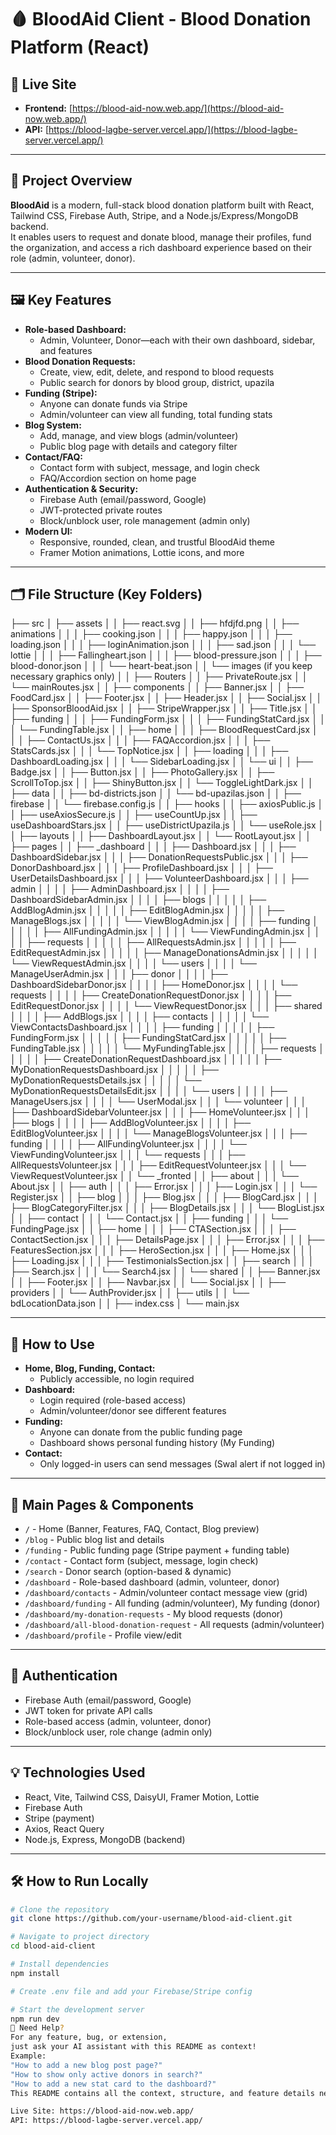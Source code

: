 # 🩸 BloodAid Client - Blood Donation Platform (React)

## 🚀 Live Site

- **Frontend:** [https://blood-aid-now.web.app/](https://blood-aid-now.web.app/)
- **API:** [https://blood-lagbe-server.vercel.app/](https://blood-lagbe-server.vercel.app/)

---

## 🌟 Project Overview

**BloodAid** is a modern, full-stack blood donation platform built with React, Tailwind CSS, Firebase Auth, Stripe, and a Node.js/Express/MongoDB backend.  
It enables users to request and donate blood, manage their profiles, fund the organization, and access a rich dashboard experience based on their role (admin, volunteer, donor).

---

## 🖼️ Key Features

- **Role-based Dashboard:**  
  - Admin, Volunteer, Donor—each with their own dashboard, sidebar, and features
- **Blood Donation Requests:**  
  - Create, view, edit, delete, and respond to blood requests
  - Public search for donors by blood group, district, upazila
- **Funding (Stripe):**  
  - Anyone can donate funds via Stripe
  - Admin/volunteer can view all funding, total funding stats
- **Blog System:**  
  - Add, manage, and view blogs (admin/volunteer)
  - Public blog page with details and category filter
- **Contact/FAQ:**  
  - Contact form with subject, message, and login check
  - FAQ/Accordion section on home page
- **Authentication & Security:**  
  - Firebase Auth (email/password, Google)
  - JWT-protected private routes
  - Block/unblock user, role management (admin only)
- **Modern UI:**  
  - Responsive, rounded, clean, and trustful BloodAid theme
  - Framer Motion animations, Lottie icons, and more

---

## 🗂️ File Structure (Key Folders)
├── src
│   ├── assets
│   │   ├── react.svg
│   │   ├── hfdjfd.png
│   │   ├── animations
│   │   │   ├── cooking.json
│   │   │   ├── happy.json
│   │   │   ├── loading.json
│   │   │   ├── loginAnimation.json
│   │   │   ├── sad.json
│   │   │   └── lottie
│   │   │       ├── Fallingheart.json
│   │   │       ├── blood-pressure.json
│   │   │       ├── blood-donor.json
│   │   │       └── heart-beat.json
│   │   └── images (if you keep necessary graphics only)
│
│   ├── Routers
│   │   ├── PrivateRoute.jsx
│   │   └── mainRoutes.jsx
│
│   ├── components
│   │   ├── Banner.jsx
│   │   ├── FoodCard.jsx
│   │   ├── Footer.jsx
│   │   ├── Header.jsx
│   │   ├── Social.jsx
│   │   ├── SponsorBloodAid.jsx
│   │   ├── StripeWrapper.jsx
│   │   ├── Title.jsx
│   │   ├── funding
│   │   │   ├── FundingForm.jsx
│   │   │   ├── FundingStatCard.jsx
│   │   │   └── FundingTable.jsx
│   │   ├── home
│   │   │   ├── BloodRequestCard.jsx
│   │   │   ├── ContactUs.jsx
│   │   │   ├── FAQAccordion.jsx
│   │   │   ├── StatsCards.jsx
│   │   │   └── TopNotice.jsx
│   │   ├── loading
│   │   │   ├── DashboardLoading.jsx
│   │   │   └── SidebarLoading.jsx
│   │   └── ui
│   │       ├── Badge.jsx
│   │       ├── Button.jsx
│   │       ├── PhotoGallery.jsx
│   │       ├── ScrollToTop.jsx
│   │       ├── ShinyButton.jsx
│   │       └── ToggleLightDark.jsx
│
│   ├── data
│   │   ├── bd-districts.json
│   │   └── bd-upazilas.json
│
│   ├── firebase
│   │   └── firebase.config.js
│
│   ├── hooks
│   │   ├── axiosPublic.js
│   │   ├── useAxiosSecure.js
│   │   ├── useCountUp.jsx
│   │   ├── useDashboardStars.jsx
│   │   ├── useDistrictUpazila.js
│   │   └── useRole.jsx
│
│   ├── layouts
│   │   ├── DashboardLayout.jsx
│   │   └── RootLayout.jsx
│
│   ├── pages
│   │   ├── _dashboard
│   │   │   ├── Dashboard.jsx
│   │   │   ├── DashboardSidebar.jsx
│   │   │   ├── DonationRequestsPublic.jsx
│   │   │   ├── DonorDashboard.jsx
│   │   │   ├── ProfileDashboard.jsx
│   │   │   ├── UserDetailsDashboard.jsx
│   │   │   ├── VolunteerDashboard.jsx
│   │   │   ├── admin
│   │   │   │   ├── AdminDashboard.jsx
│   │   │   │   ├── DashboardSidebarAdmin.jsx
│   │   │   │   ├── blogs
│   │   │   │   │   ├── AddBlogAdmin.jsx
│   │   │   │   │   ├── EditBlogAdmin.jsx
│   │   │   │   │   ├── ManageBlogs.jsx
│   │   │   │   │   └── ViewBlogAdmin.jsx
│   │   │   │   ├── funding
│   │   │   │   │   ├── AllFundingAdmin.jsx
│   │   │   │   │   └── ViewFundingAdmin.jsx
│   │   │   │   ├── requests
│   │   │   │   │   ├── AllRequestsAdmin.jsx
│   │   │   │   │   ├── EditRequestAdmin.jsx
│   │   │   │   │   ├── ManageDonationsAdmin.jsx
│   │   │   │   │   └── ViewRequestAdmin.jsx
│   │   │   │   └── users
│   │   │   │       └── ManageUserAdmin.jsx
│   │   │   ├── donor
│   │   │   │   ├── DashboardSidebarDonor.jsx
│   │   │   │   ├── HomeDonor.jsx
│   │   │   │   └── requests
│   │   │   │       ├── CreateDonationRequestDonor.jsx
│   │   │   │       ├── EditRequestDonor.jsx
│   │   │   │       └── ViewRequestDonor.jsx
│   │   │   ├── shared
│   │   │   │   ├── AddBlogs.jsx
│   │   │   │   ├── contacts
│   │   │   │   │   └── ViewContactsDashboard.jsx
│   │   │   │   ├── funding
│   │   │   │   │   ├── FundingForm.jsx
│   │   │   │   │   ├── FundingStatCard.jsx
│   │   │   │   │   ├── FundingTable.jsx
│   │   │   │   │   └── MyFundingTable.jsx
│   │   │   │   ├── requests
│   │   │   │   │   ├── CreateDonationRequestDashboard.jsx
│   │   │   │   │   ├── MyDonationRequestsDashboard.jsx
│   │   │   │   │   ├── MyDonationRequestsDetails.jsx
│   │   │   │   │   └── MyDonationRequestsDetailsEdit.jsx
│   │   │   │   └── users
│   │   │   │       ├── ManageUsers.jsx
│   │   │   │       └── UserModal.jsx
│   │   │   └── volunteer
│   │   │       ├── DashboardSidebarVolunteer.jsx
│   │   │       ├── HomeVolunteer.jsx
│   │   │       ├── blogs
│   │   │       │   ├── AddBlogVolunteer.jsx
│   │   │       │   ├── EditBlogVolunteer.jsx
│   │   │       │   └── ManageBlogsVolunteer.jsx
│   │   │       ├── funding
│   │   │       │   ├── AllFundingVolunteer.jsx
│   │   │       │   └── ViewFundingVolunteer.jsx
│   │   │       └── requests
│   │   │           ├── AllRequestsVolunteer.jsx
│   │   │           ├── EditRequestVolunteer.jsx
│   │   │           └── ViewRequestVolunteer.jsx
│   │   └── _fronted
│   │       ├── about
│   │       │   └── About.jsx
│   │       ├── auth
│   │       │   ├── Error.jsx
│   │       │   ├── Login.jsx
│   │       │   └── Register.jsx
│   │       ├── blog
│   │       │   ├── Blog.jsx
│   │       │   ├── BlogCard.jsx
│   │       │   ├── BlogCategoryFilter.jsx
│   │       │   ├── BlogDetails.jsx
│   │       │   └── BlogList.jsx
│   │       ├── contact
│   │       │   └── Contact.jsx
│   │       ├── funding
│   │       │   └── FundingPage.jsx
│   │       ├── home
│   │       │   ├── CTASection.jsx
│   │       │   ├── ContactSection.jsx
│   │       │   ├── DetailsPage.jsx
│   │       │   ├── Error.jsx
│   │       │   ├── FeaturesSection.jsx
│   │       │   ├── HeroSection.jsx
│   │       │   ├── Home.jsx
│   │       │   ├── Loading.jsx
│   │       │   ├── TestimonialsSection.jsx
│   │       ├── search
│   │       │   ├── Search.jsx
│   │       │   └── Search4.jsx
│   │       └── shared
│   │           ├── Banner.jsx
│   │           ├── Footer.jsx
│   │           ├── Navbar.jsx
│   │           └── Social.jsx
│
│   ├── providers
│   │   └── AuthProvider.jsx
│
│   ├── utils
│   │   └── bdLocationData.json
│
│   ├── index.css
│   └── main.jsx

---

## 🔑 How to Use

- **Home, Blog, Funding, Contact:**  
  - Publicly accessible, no login required
- **Dashboard:**  
  - Login required (role-based access)
  - Admin/volunteer/donor see different features
- **Funding:**  
  - Anyone can donate from the public funding page
  - Dashboard shows personal funding history (My Funding)
- **Contact:**  
  - Only logged-in users can send messages (Swal alert if not logged in)

---

## 📝 Main Pages & Components

- `/` - Home (Banner, Features, FAQ, Contact, Blog preview)
- `/blog` - Public blog list and details
- `/funding` - Public funding page (Stripe payment + funding table)
- `/contact` - Contact form (subject, message, login check)
- `/search` - Donor search (option-based & dynamic)
- `/dashboard` - Role-based dashboard (admin, volunteer, donor)
- `/dashboard/contacts` - Admin/volunteer contact message view (grid)
- `/dashboard/funding` - All funding (admin/volunteer), My funding (donor)
- `/dashboard/my-donation-requests` - My blood requests (donor)
- `/dashboard/all-blood-donation-request` - All requests (admin/volunteer)
- `/dashboard/profile` - Profile view/edit

---

## 🔐 Authentication

- Firebase Auth (email/password, Google)
- JWT token for private API calls
- Role-based access (admin, volunteer, donor)
- Block/unblock user, role change (admin only)

---

## 💡 Technologies Used

- React, Vite, Tailwind CSS, DaisyUI, Framer Motion, Lottie
- Firebase Auth
- Stripe (payment)
- Axios, React Query
- Node.js, Express, MongoDB (backend)

---

## 🛠️ How to Run Locally

```bash
# Clone the repository
git clone https://github.com/your-username/blood-aid-client.git

# Navigate to project directory
cd blood-aid-client

# Install dependencies
npm install

# Create .env file and add your Firebase/Stripe config

# Start the development server
npm run dev
📢 Need Help?
For any feature, bug, or extension,
just ask your AI assistant with this README as context!
Example:
"How to add a new blog post page?"
"How to show only active donors in search?"
"How to add a new stat card to the dashboard?"
This README contains all the context, structure, and feature details needed for any AI model or developer to continue, extend, or debug the project without further explanation.

Live Site: https://blood-aid-now.web.app/
API: https://blood-lagbe-server.vercel.app/


